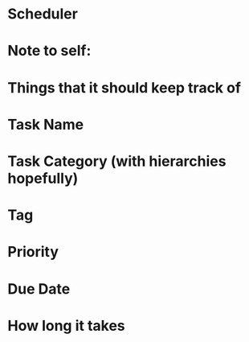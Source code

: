 # Scheduler
# Note to self: 
# Things that it should keep track of
# Task Name
# Task Category (with hierarchies hopefully)
# Tag
# Priority
# Due Date
# How long it takes
